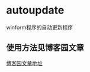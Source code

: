 # autoupdate
winform程序的自动更新程序

## 使用方法见博客园文章
[博客园文章地址](http://www.cnblogs.com/mengxingxinqing/p/6517299.html)
